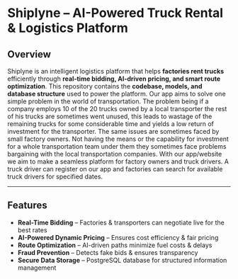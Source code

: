 #  Shiplyne – AI-Powered Truck Rental & Logistics Platform  

##  Overview  
Shiplyne is an intelligent logistics platform that helps **factories rent trucks** efficiently through **real-time bidding, AI-driven pricing, and smart route optimization**. This repository contains the **codebase, models, and database structure** used to power the platform. Our app aims to solve one simple problem in the world of transportation. The problem being if a company employs 10 of the 20 trucks owned by a local transporter the rest of his trucks are sometimes went unused, this leads to wastage of the remaining trucks for some considerable time and yields a low return of investment for the transporter. The same issues are sometimes faced by small factory owners. Not having the means or the capability for investment for a whole transportation team under them they sometimes face problems bargaining with the local transportation companies. With our app/website we aim to make a seamless platform for factory owners and truck drivers. A truck driver can register on our app and factories can search for available truck drivers for specified dates. 

---

##  Features  
-  **Real-Time Bidding** – Factories & transporters can negotiate live for the best rates  
-  **AI-Powered Dynamic Pricing** – Ensures cost efficiency & fair pricing  
-  **Route Optimization** – AI-driven paths minimize fuel costs & delays  
-  **Fraud Prevention** – Detects fake bids & ensures transparency  
-  **Secure Data Storage** – PostgreSQL database for structured information management  
